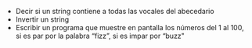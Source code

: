  - Decir si un string contiene a todas las vocales del abecedario
- Invertir un string
- Escribir un programa que muestre en pantalla los números del 1 al 100, si es par por la palabra “fizz”, si es impar por “buzz"